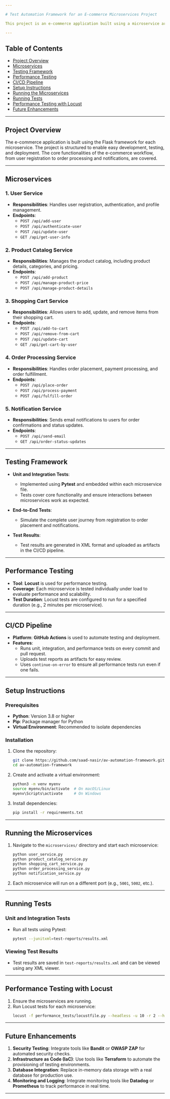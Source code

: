 ```yaml
---

# Test Automation Framework for an E-commerce Microservices Project

This project is an e-commerce application built using a microservice architecture. The application includes multiple microservices for handling different parts of the e-commerce flow, such as user management, product catalog, shopping cart, order processing, and notifications. It features an automated testing framework using Pytest for unit and integration tests, Locust for performance testing, and a CI/CD pipeline implemented with GitHub Actions.

---
```


## Table of Contents
- [Project Overview](#project-overview)
- [Microservices](#microservices)
- [Testing Framework](#testing-framework)
- [Performance Testing](#performance-testing)
- [CI/CD Pipeline](#cicd-pipeline)
- [Setup Instructions](#setup-instructions)
- [Running the Microservices](#running-the-microservices)
- [Running Tests](#running-tests)
- [Performance Testing with Locust](#performance-testing-with-locust)
- [Future Enhancements](#future-enhancements)

---

## Project Overview
The e-commerce application is built using the Flask framework for each microservice. The project is structured to enable easy development, testing, and deployment. The core functionalities of the e-commerce workflow, from user registration to order processing and notifications, are covered.

---

## Microservices
### 1. User Service
- **Responsibilities**: Handles user registration, authentication, and profile management.
- **Endpoints**:
  - `POST /api/add-user`
  - `POST /api/authenticate-user`
  - `POST /api/update-user`
  - `GET /api/get-user-info`

### 2. Product Catalog Service
- **Responsibilities**: Manages the product catalog, including product details, categories, and pricing.
- **Endpoints**:
  - `POST /api/add-product`
  - `POST /api/manage-product-price`
  - `POST /api/manage-product-details`

### 3. Shopping Cart Service
- **Responsibilities**: Allows users to add, update, and remove items from their shopping cart.
- **Endpoints**:
  - `POST /api/add-to-cart`
  - `POST /api/remove-from-cart`
  - `POST /api/update-cart`
  - `GET /api/get-cart-by-user`

### 4. Order Processing Service
- **Responsibilities**: Handles order placement, payment processing, and order fulfillment.
- **Endpoints**:
  - `POST /api/place-order`
  - `POST /api/process-payment`
  - `POST /api/fulfill-order`

### 5. Notification Service
- **Responsibilities**: Sends email notifications to users for order confirmations and status updates.
- **Endpoints**:
  - `POST /api/send-email`
  - `GET /api/order-status-updates`

---

## Testing Framework
- **Unit and Integration Tests**: 
  - Implemented using **Pytest** and embedded within each microservice file.
  - Tests cover core functionality and ensure interactions between microservices work as expected.

- **End-to-End Tests**: 
  - Simulate the complete user journey from registration to order placement and notifications.

- **Test Results**: 
  - Test results are generated in XML format and uploaded as artifacts in the CI/CD pipeline.

---

## Performance Testing
- **Tool**: **Locust** is used for performance testing.
- **Coverage**: Each microservice is tested individually under load to evaluate performance and scalability.
- **Test Duration**: Locust tests are configured to run for a specified duration (e.g., 2 minutes per microservice).

---

## CI/CD Pipeline
- **Platform**: **GitHub Actions** is used to automate testing and deployment.
- **Features**:
  - Runs unit, integration, and performance tests on every commit and pull request.
  - Uploads test reports as artifacts for easy review.
  - Uses `continue-on-error` to ensure all performance tests run even if one fails.

---

## Setup Instructions
### Prerequisites
- **Python**: Version 3.8 or higher
- **Pip**: Package manager for Python
- **Virtual Environment**: Recommended to isolate dependencies

### Installation
1. Clone the repository:
   ```bash
   git clone https://github.com/saad-nasir/av-automation-framework.git
   cd av-automation-framework
   ```

2. Create and activate a virtual environment:
   ```bash
   python3 -m venv myenv
   source myenv/bin/activate  # On macOS/Linux
   myenv\Scripts\activate     # On Windows
   ```

3. Install dependencies:
   ```bash
   pip install -r requirements.txt
   ```

---

## Running the Microservices
1. Navigate to the `microservices/` directory and start each microservice:
   ```bash
   python user_service.py
   python product_catalog_service.py
   python shopping_cart_service.py
   python order_processing_service.py
   python notification_service.py
   ```
2. Each microservice will run on a different port (e.g., `5001`, `5002`, etc.).

---

## Running Tests
### Unit and Integration Tests
- Run all tests using Pytest:
  ```bash
  pytest --junitxml=test-reports/results.xml
  ```

### Viewing Test Results
- Test results are saved in `test-reports/results.xml` and can be viewed using any XML viewer.

---

## Performance Testing with Locust
1. Ensure the microservices are running.
2. Run Locust tests for each microservice:
   ```bash
   locust -f performance_tests/locustfile.py --headless -u 10 -r 2 --host=http://localhost:5001 --run-time 2m
   ```

---

## Future Enhancements
1. **Security Testing**: Integrate tools like **Bandit** or **OWASP ZAP** for automated security checks.
2. **Infrastructure as Code (IaC)**: Use tools like **Terraform** to automate the provisioning of testing environments.
3. **Database Integration**: Replace in-memory data storage with a real database for production use.
4. **Monitoring and Logging**: Integrate monitoring tools like **Datadog** or **Prometheus** to track performance in real time.

---

